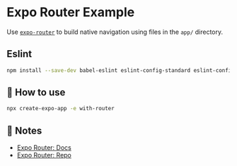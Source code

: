 # Expo Router Example


Use [`expo-router`](https://expo.github.io/router) to build native navigation using files in the `app/` directory.

## Eslint

```bash
npm install --save-dev babel-eslint eslint-config-standard eslint-config-standard-jsx eslint-config-standard-react eslint-plugin-promise eslint-plugin-import eslint-plugin-node eslint-plugin-react
```

## 🚀 How to use

```sh
npx create-expo-app -e with-router
```

## 📝 Notes

- [Expo Router: Docs](https://expo.github.io/router)
- [Expo Router: Repo](https://github.com/expo/router)
